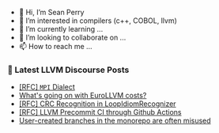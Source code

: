- 👋 Hi, I’m Sean Perry
- 👀 I’m interested in compilers (c++, COBOL, llvm)
- 🌱 I’m currently learning ...
- 💞️ I’m looking to collaborate on ...
- 📫 How to reach me ...

<!---
s66perry/s66perry is a ✨ special ✨ repository because its `README.md` (this file) appears on your GitHub profile.
You can click the Preview link to take a look at your changes.
--->
### 📕 Latest LLVM Discourse Posts

<!-- DISCOURSE-LLVM:START -->
- [[RFC] `MPI` Dialect](https://discourse.llvm.org/t/rfc-mpi-dialect/74705?page=2#post_37)
- [What&#39;s going on with EuroLLVM costs?](https://discourse.llvm.org/t/whats-going-on-with-eurollvm-costs/76687#post_22)
- [[RFC] CRC Recognition in LoopIdiomRecognizer](https://discourse.llvm.org/t/rfc-crc-recognition-in-loopidiomrecognizer/76491#post_13)
- [[RFC] LLVM Precommit CI through Github Actions](https://discourse.llvm.org/t/rfc-llvm-precommit-ci-through-github-actions/76456?page=2#post_33)
- [User-created branches in the monorepo are often misused](https://discourse.llvm.org/t/user-created-branches-in-the-monorepo-are-often-misused/75544?page=2#post_32)
<!-- DISCOURSE-LLVM:END -->
